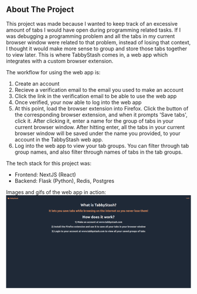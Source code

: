 ## About The Project

This project was made because I wanted to keep track of an excessive amount of tabs I would have open during programming related tasks. If I was debugging a programming problem and all the tabs in my current browser window were related to that problem, instead of losing that context, I thought it would make more sense to group and store those tabs together to view later. This is where TabbyStash comes in, a web app which integrates with a custom browser extension.

The workflow for using the web app is:
1) Create an account
2) Recieve a verification email to the email you used to make an account
3) Click the link in the verification email to be able to use the web app
4) Once verified, your now able to log into the web app
5) At this point, load the browser extension into Firefox. Click the button of the corresponding browser extension, and when it prompts 'Save tabs', click it. After clicking it, enter a name for the group of tabs in your current browser window. After hitting enter, all the tabs in your current browser window will be saved under the name you provided, to your account in the TabbyStash web app.
6) Log into the web app to view your tab groups. You can filter through tab group names, and also filter through names of tabs in the tab groups.

The tech stack for this project was:
* Frontend: NextJS (React)
* Backend: Flask (Python), Redis, Postgres

Images and gifs of the web app in action:
![Front page](tabby_1.png)

